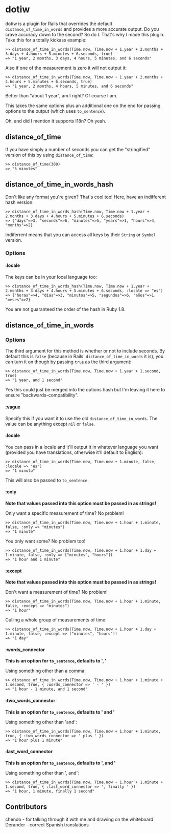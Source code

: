 # dotiw

dotiw is a plugin for Rails that overrides the default `distance_of_time_in_words` and provides a more accurate output. Do you crave accuracy down to the second? So do I. That's why I made this plugin. Take this for a totally kickass example:

    >> distance_of_time_in_words(Time.now, Time.now + 1.year + 2.months + 3.days + 4.hours + 5.minutes + 6.seconds, true)
    => "1 year, 2 months, 3 days, 4 hours, 5 minutes, and 6 seconds"
     
Also if one of the measurement is zero it will not output it:

    >> distance_of_time_in_words(Time.now, Time.now + 1.year + 2.months + 4.hours + 5.minutes + 6.seconds, true)
    => "1 year, 2 months, 4 hours, 5 minutes, and 6 seconds"
     
Better than "about 1 year", am I right? Of course I am.

This takes the same options plus an additional one on the end for passing options to the output (which uses `to_sentence`). 

Oh, and did I mention it supports I18n? Oh yeah.

## distance\_of\_time

If you have simply a number of seconds you can get the "stringified" version of this by using `distance_of_time`:

    >> distance_of_time(300)
    => "5 minutes"

## distance\_of\_time\_in\_words\_hash

Don't like any format you're given? That's cool too! Here, have an indifferent hash version:

    >> distance_of_time_in_words_hash(Time.now, Time.now + 1.year + 2.months + 3.days + 4.hours + 5.minutes + 6.seconds)
    => {"days"=>3, "seconds"=>6, "minutes"=>5, "years"=>1, "hours"=>4, "months"=>2}

Indiferrent means that you can access all keys by their `String` or `Symbol` version.

### Options

#### :locale

The keys can be in your local language too:

    >> distance_of_time_in_words_hash(Time.now, Time.now + 1.year + 2.months + 3.days + 4.hours + 5.minutes + 6.seconds, :locale => "es")
    => {"horas"=>4, "días"=>3, "minutos"=>5, "segundos"=>6, "años"=>1, "meses"=>2}
    
You are not guaranteed the order of the hash in Ruby 1.8.

## distance\_of\_time\_in\_words

### Options

The third argument for this method is whether or not to include seconds. By default this is `false` (because in Rails' `distance_of_time_in_words` it is), you can turn it on though by passing `true` as the third argument:

    >> distance_of_time_in_words(Time.now, Time.now + 1.year + 1.second, true)
    => "1 year, and 1 second" 
    
Yes this could just be merged into the options hash but I'm leaving it here to ensure "backwards-compatibility".

#### :vague

Specify this if you want it to use the old `distance_of_time_in_words`. The value can be anything except `nil` or `false`.

#### :locale

You can pass in a locale and it'll output it in whatever language you want (provided you have translations, otherwise it'll default to English):

    >> distance_of_time_in_words(Time.now, Time.now + 1.minute, false, :locale => "es")
    => "1 minuto"
    
This will also be passed to `to_sentence`

#### :only

**Note that values passed into this option must be passed in as strings!**

Only want a specific measurement of time? No problem!

    >> distance_of_time_in_words(Time.now, Time.now + 1.hour + 1.minute, false, :only => "minutes")
    => "1 minute"

You only want some? No problem too!

    >> distance_of_time_in_words(Time.now, Time.now + 1.hour + 1.day + 1.minute, false, :only => ["minutes", "hours"])
    => "1 hour and 1 minute"

#### :except

**Note that values passed into this option must be passed in as strings!**

Don't want a measurement of time? No problem!

    >> distance_of_time_in_words(Time.now, Time.now + 1.hour + 1.minute, false, :except => "minutes")
    => "1 hour"

Culling a whole group of measurements of time:

    >> distance_of_time_in_words(Time.now, Time.now + 1.hour + 1.day + 1.minute, false, :except => ["minutes", "hours"])
    => "1 day"
    
#### :words_connector

**This is an option for `to_sentence`, defaults to ', '**

Using something other than a comma:

    >> distance_of_time_in_words(Time.now, Time.now + 1.hour + 1.minute + 1.second, true, { :words_connector => ' - ' })
    => "1 hour - 1 minute, and 1 second"
    
#### :two\_words\_connector

**This is an option for `to_sentence`, defaults to ' and '**

Using something other than 'and':

    >> distance_of_time_in_words(Time.now, Time.now + 1.hour + 1.minute, true, { :two_words_connector => ' plus ' })
    => "1 hour plus 1 minute"

#### :last\_word\_connector 

**This is an option for `to_sentence`, defaults to ', and '**

Using something other than ', and':

    >> distance_of_time_in_words(Time.now, Time.now + 1.hour + 1.minute + 1.second, true, { :last_word_connector => ', finally ' })
    => "1 hour, 1 minute, finally 1 second"
    
## Contributors

chendo - for talking through it with me and drawing on the whiteboard
Derander - correct Spanish translations